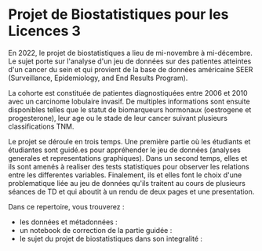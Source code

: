 # Projet de Biostatistiques pour les Licences 3 

En 2022, le projet de biostatistiques a lieu de mi-novembre à mi-décembre. Le sujet porte sur l'analyse d'un jeu de données sur des patientes atteintes d'un cancer du sein et qui provient de la base de données américaine SEER (Surveillance, Epidemiology, and End Results Program). 

La cohorte est constituée de patientes diagnostiquées entre 2006 et 2010 avec un carcinome lobulaire invasif. De multiples informations sont ensuite disponibles telles que le statut de biomarqueurs hormonaux (oestrogene et progesterone), leur age ou le stade de leur cancer suivant plusieurs classifications TNM. 

Le projet se déroule en trois temps. Une première partie où les étudiants et étudiantes sont guidé.es pour appréhender le jeu de données (analyses generales et representations graphiques). Dans un second temps, elles et ils sont amenés à realiser des tests statistiques pour observer les relations entre les differentes variables. Finalement, ils et elles font le choix d'une problematique liée au jeu de données qu'ils traitent au cours de plusieurs séances de TD et qui aboutit à un rendu de deux pages et une presentation. 

Dans ce repertoire, vous trouverez : 
  - les données et métadonnées : 
  - un notebook de correction de la partie guidée : 
  - le sujet du projet de biostatistiques dans son integralité : 
